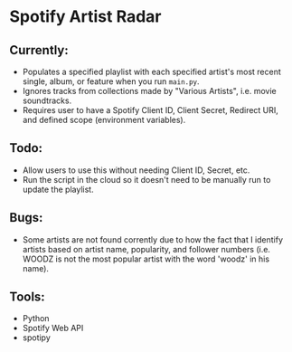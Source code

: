 # Spotify Artist Radar

## Currently:
- Populates a specified playlist with each specified artist's most recent single, album, or feature when you run `main.py`.
- Ignores tracks from collections made by "Various Artists", i.e. movie soundtracks.
- Requires user to have a Spotify Client ID, Client Secret, Redirect URI, and defined scope (environment variables).

## Todo:
- Allow users to use this without needing Client ID, Secret, etc.
- Run the script in the cloud so it doesn't need to be manually run to update the playlist.

## Bugs:
- Some artists are not found corrently due to how the fact that I identify artists based on artist name, popularity, and follower numbers (i.e. WOODZ is not the most popular artist with the word 'woodz' in his name).

## Tools: 
- Python
- Spotify Web API
- spotipy

